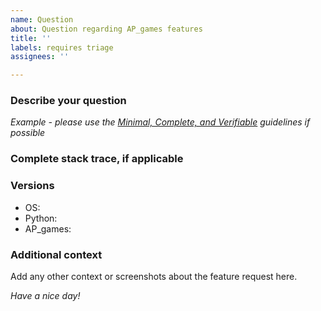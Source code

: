 ```yaml
---
name: Question
about: Question regarding AP_games features
title: ''
labels: requires triage
assignees: ''

---
```


### Describe your question

*Example - please use the [Minimal, Complete, and Verifiable][] guidelines
if possible*

### Complete stack trace, if applicable

### Versions
  - OS:
  - Python:
  - AP_games:

### Additional context
Add any other context or screenshots about the feature request here.

*Have a nice day!*

[Minimal, Complete, and Verifiable]: http://stackoverflow.com/help/mcve
